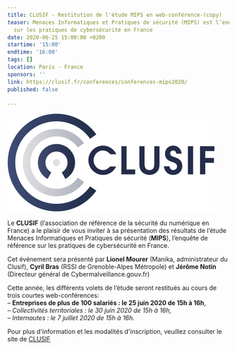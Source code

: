 ```yaml
---
title: CLUSIF - Restitution de l'étude MIPS en web-conférence-(copy)
teaser: Menaces Informatiques et Pratiques de sécurité (MIPS) est l’enquête de référence
  sur les pratiques de cybersécurité en France
date: 2020-06-25 15:00:00 +0200
startime: '15:00'
endtime: '16:00'
tags: []
location: Paris - France
sponsors: ''
link: https://clusif.fr/conferences/conferences-mips2020/
published: false

---
```

![](/assets/img/logo_clusif_blanc.jpg)

Le **CLUSIF** (l’association de référence de la sécurité du numérique en France) a le plaisir de vous inviter à sa présentation des résultats de l’étude Menaces Informatiques et Pratiques de sécurité (**MIPS**), l’enquête de référence sur les pratiques de cybersécurité en France. 

Cet événement sera présenté par **Lionel Mourer** (Manika, administrateur du Clusif), **Cyril Bras** (RSSI de Grenoble-Alpes Métropole) et **Jérôme Notin** (Directeur général de Cybermalveillance.gouv.fr)

Cette année, les différents volets de l’étude seront restitués au cours de trois courtes web-conférences:  
– **Entreprises de plus de 100 salariés : le 25 juin 2020 de 15h à 16h**,  
_– Collectivités territoriales : le 30 juin 2020 de 15h à 16h,  
– Internautes : le 7 juillet 2020 de 15h à 16h._

Pour plus d'information et les modalités d'inscription, veuillez consulter le site de [CLUSIF]()